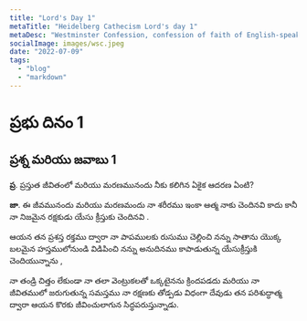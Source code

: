```yaml
---
title: "Lord's Day 1"
metaTitle: "Heidelberg Cathecism Lord's day 1"
metaDesc: "Westminster Confession, confession of faith of English-speaking Presbyterians. It was produced by the Westminster Assembly, which was called together by the Long Parliament in 1643, during the English Civil War, and met regularly in Westminster Abbey until 1649."
socialImage: images/wsc.jpeg
date: "2022-07-09"
tags:
  - "blog"
  - "markdown"
---
```



# ప్రభు దినం 1

## ప్రశ్న మరియు జవాబు 1

**ప్ర**. ప్రస్తుత జీవితంలో మరియు మరణమునందు నీకు కలిగిన ఏకైక ఆదరణ ఏంటి?

**జా**. ఈ జీవమునందు మరియు మరణమందు నా శరీరము ఇంకా ఆత్మ నాకు చెందినవి కాదు కానీ నా నిజమైన రక్షకుడు యేసు క్రీస్తుకు చెందినవి . 

ఆయన తన ప్రశస్త రక్తము ద్వారా నా పాపములకు రుసుము చెల్లించి నన్ను సాతాను యొక్క బలమైన హస్తములోనుండి విడిపించి నన్ను అనుదినము కాపాడుతున్న యేసుక్రీస్తుకి చెందియున్నాను ,

నా తండ్రి చిత్తం లేకుండా నా తలా వెంట్రుకలతో ఒక్కటైనను క్రిందపడదు మరియు నా జీవితములో జరుగుతున్న సమస్తము నా రక్షణకు తోడ్పడు విధంగా దేవుడు తన పరిశుద్ధాత్మ ద్వారా ఆయన కొరకు జీవించులాగున సిద్ధపరుస్తున్నాడు.